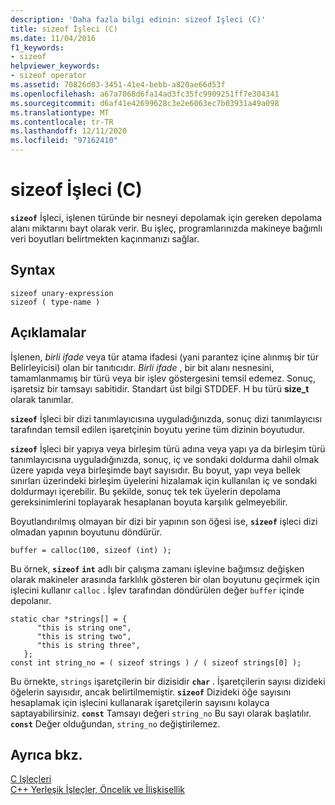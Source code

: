 ```yaml
---
description: 'Daha fazla bilgi edinin: sizeof Işleci (C)'
title: sizeof İşleci (C)
ms.date: 11/04/2016
f1_keywords:
- sizeof
helpviewer_keywords:
- sizeof operator
ms.assetid: 70826d03-3451-41e4-bebb-a820ae66d53f
ms.openlocfilehash: a67a7068d6fa14ad3fc35fc9909251ff7e304341
ms.sourcegitcommit: d6af41e42699628c3e2e6063ec7b03931a49a098
ms.translationtype: MT
ms.contentlocale: tr-TR
ms.lasthandoff: 12/11/2020
ms.locfileid: "97162410"
---
```

# <a name="sizeof-operator-c"></a>sizeof İşleci (C)

**`sizeof`** İşleci, işlenen türünde bir nesneyi depolamak için gereken depolama alanı miktarını bayt olarak verir. Bu işleç, programlarınızda makineye bağımlı veri boyutları belirtmekten kaçınmanızı sağlar.

## <a name="syntax"></a>Syntax

```
sizeof unary-expression
sizeof ( type-name )
```

## <a name="remarks"></a>Açıklamalar

İşlenen, *birli ifade* veya tür atama ifadesi (yani parantez içine alınmış bir tür Belirleyicisi) olan bir tanıtıcıdır. *Birli ifade* , bir bit alanı nesnesini, tamamlanmamış bir türü veya bir işlev göstergesini temsil edemez. Sonuç, işaretsiz bir tamsayı sabitidir. Standart üst bilgi STDDEF. H bu türü **size_t** olarak tanımlar.

**`sizeof`** İşleci bir dizi tanımlayıcısına uyguladığınızda, sonuç dizi tanımlayıcısı tarafından temsil edilen işaretçinin boyutu yerine tüm dizinin boyutudur.

**`sizeof`** İşleci bir yapıya veya birleşim türü adına veya yapı ya da birleşim türü tanımlayıcısına uyguladığınızda, sonuç, iç ve sondaki doldurma dahil olmak üzere yapıda veya birleşimde bayt sayısıdır. Bu boyut, yapı veya bellek sınırları üzerindeki birleşim üyelerini hizalamak için kullanılan iç ve sondaki doldurmayı içerebilir. Bu şekilde, sonuç tek tek üyelerin depolama gereksinimlerini toplayarak hesaplanan boyuta karşılık gelmeyebilir.

Boyutlandırılmış olmayan bir dizi bir yapının son öğesi ise, **`sizeof`** işleci dizi olmadan yapının boyutunu döndürür.

```
buffer = calloc(100, sizeof (int) );
```

Bu örnek, **`sizeof`** **`int`** adlı bir çalışma zamanı işlevine bağımsız değişken olarak makineler arasında farklılık gösteren bir olan boyutunu geçirmek için işlecini kullanır `calloc` . İşlev tarafından döndürülen değer `buffer` içinde depolanır.

```
static char *strings[] = {
      "this is string one",
      "this is string two",
      "this is string three",
   };
const int string_no = ( sizeof strings ) / ( sizeof strings[0] );
```

Bu örnekte, `strings` işaretçilerin bir dizisidir **`char`** . İşaretçilerin sayısı dizideki öğelerin sayısıdır, ancak belirtilmemiştir. **`sizeof`** Dizideki öğe sayısını hesaplamak için işlecini kullanarak işaretçilerin sayısını kolayca saptayabilirsiniz. **`const`** Tamsayı değeri `string_no` Bu sayı olarak başlatılır. **`const`** Değer olduğundan, `string_no` değiştirilemez.

## <a name="see-also"></a>Ayrıca bkz.

[C Işleçleri](c-operators.md)<br/>
[C++ Yerleşik İşleçler, Öncelik ve İlişkisellik](../cpp/cpp-built-in-operators-precedence-and-associativity.md)
